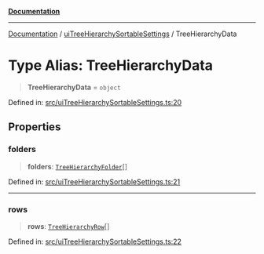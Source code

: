 [**Documentation**](../../README.md)

***

[Documentation](../../README.md) / [uiTreeHierarchySortableSettings](../README.md) / TreeHierarchyData

# Type Alias: TreeHierarchyData

> **TreeHierarchyData** = `object`

Defined in: [src/uiTreeHierarchySortableSettings.ts:20](https://github.com/Christian-Me/folder-to-tags-plugin/blob/bf42295620335492a0928fbbe8ccca5ae986f975/src/uiTreeHierarchySortableSettings.ts#L20)

## Properties

### folders

> **folders**: [`TreeHierarchyFolder`](TreeHierarchyFolder.md)[]

Defined in: [src/uiTreeHierarchySortableSettings.ts:21](https://github.com/Christian-Me/folder-to-tags-plugin/blob/bf42295620335492a0928fbbe8ccca5ae986f975/src/uiTreeHierarchySortableSettings.ts#L21)

***

### rows

> **rows**: [`TreeHierarchyRow`](TreeHierarchyRow.md)[]

Defined in: [src/uiTreeHierarchySortableSettings.ts:22](https://github.com/Christian-Me/folder-to-tags-plugin/blob/bf42295620335492a0928fbbe8ccca5ae986f975/src/uiTreeHierarchySortableSettings.ts#L22)
